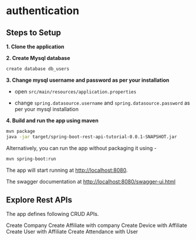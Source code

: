 
# authentication

## Steps to Setup

**1. Clone the application**


**2. Create Mysql database**
```bash
create database db_users
```

**3. Change mysql username and password as per your installation**

+ open `src/main/resources/application.properties`

+ change `spring.datasource.username` and `spring.datasource.password` as per your mysql installation

**4. Build and run the app using maven**

```bash
mvn package
java -jar target/spring-boot-rest-api-tutorial-0.0.1-SNAPSHOT.jar

```

Alternatively, you can run the app without packaging it using -

```bash
mvn spring-boot:run
```

The app will start running at <http://localhost:8080>.

The swagger documentation at <http://localhost:8080/swagger-ui.html>

## Explore Rest APIs

The app defines following CRUD APIs.

Create Company 
Create Affiliate with company
Create Device with Affiliate
Create User with Affiliate
Create Attendance with User



